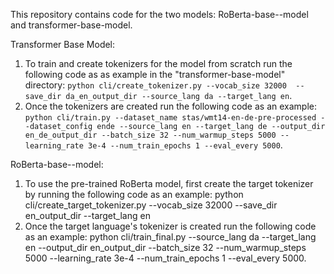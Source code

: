 This repository contains code for the two models: RoBerta-base--model and transformer-base-model.

Transformer Base Model:
1. To train and create tokenizers for the model from scratch run the following code as as example in the "transformer-base-model" directory:
 `python cli/create_tokenizer.py --vocab_size 32000  --save_dir da_en_output_dir --source_lang da --target_lang en`.
2. Once the tokenizers are created run the following code as an example: `python cli/train.py --dataset_name stas/wmt14-en-de-pre-processed --dataset_config ende --source_lang en --target_lang de --output_dir en_de_output_dir --batch_size 32 --num_warmup_steps 5000 --learning_rate 3e-4 --num_train_epochs 1 --eval_every 5000`.


RoBerta-base--model:
1. To use the pre-trained RoBerta model, first create the target tokenizer by running the following code as an example: python cli/create_target_tokenizer.py  --vocab_size 32000  --save_dir en_output_dir --target_lang en 
2. Once the target language's tokenizer is created run the following code as an example: python cli/train_final.py --source_lang da --target_lang en --output_dir en_output_dir --batch_size 32 --num_warmup_steps 5000 --learning_rate 3e-4 --num_train_epochs 1 --eval_every 5000.

